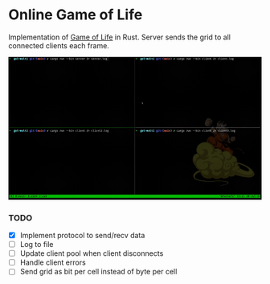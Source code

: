 # Online Game of Life

Implementation of [Game of Life]() in Rust. Server sends the grid to all connected clients each frame.

![Four terminal panes synchronized](assets/demo.gif)

### TODO

- [X] Implement protocol to send/recv data
- [ ] Log to file
- [ ] Update client pool when client disconnects
- [ ] Handle client errors
- [ ] Send grid as bit per cell instead of byte per cell
